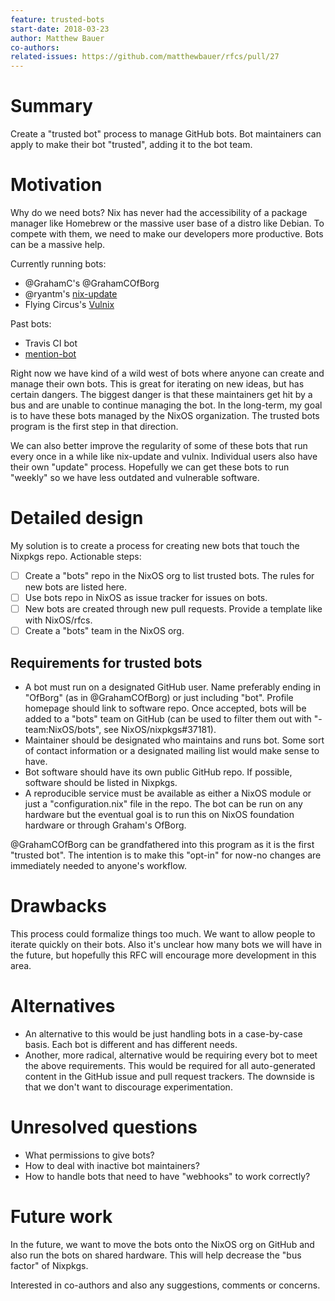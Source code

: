 ```yaml
---
feature: trusted-bots
start-date: 2018-03-23
author: Matthew Bauer
co-authors:
related-issues: https://github.com/matthewbauer/rfcs/pull/27
---
```


# Summary
[summary]: #summary

Create a "trusted bot" process to manage GitHub bots. Bot maintainers can apply to make their bot "trusted", adding it to the bot team.

# Motivation
[motivation]: #motivation

Why do we need bots? Nix has never had the accessibility of a package manager like Homebrew or the massive user base of a distro like Debian. To compete with them, we need to make our developers more productive. Bots can be a massive help.

Currently running bots:

- @GrahamC's @GrahamCOfBorg
- @ryantm's [nix-update](https://github.com/ryantm/nix-update)
- Flying Circus's [Vulnix](https://github.com/flyingcircusio/vulnix)

Past bots:

- Travis CI bot
- [mention-bot](https://github.com/facebook/mention-bot)

Right now we have kind of a wild west of bots where anyone can create and manage their own bots. This is great for iterating on new ideas, but has certain dangers. The biggest danger is that these maintainers get hit by a bus and are unable to continue managing the bot. In the long-term, my goal is to have these bots managed by the NixOS organization. The trusted bots program is the first step in that direction.

We can also better improve the regularity of some of these bots that run every once in a while like nix-update and vulnix. Individual users also have their own "update" process. Hopefully we can get these bots to run "weekly" so we have less outdated and vulnerable software.

# Detailed design
[design]: #detailed-design

My solution is to create a process for creating new bots that touch the Nixpkgs repo. Actionable steps:

- [ ] Create a "bots" repo in the NixOS org to list trusted bots. The rules for new bots are listed here.
- [ ] Use bots repo in NixOS as issue tracker for issues on bots.
- [ ] New bots are created through new pull requests. Provide a template like with NixOS/rfcs.
- [ ] Create a "bots" team in the NixOS org.

## Requirements for trusted bots
  - A bot must run on a designated GitHub user. Name preferably ending in "OfBorg" (as in @GrahamCOfBorg) or just including "bot". Profile homepage should link to software repo. Once accepted, bots will be added to a "bots" team on GitHub (can be used to filter them out with "-team:NixOS/bots", see NixOS/nixpkgs#37181).
  - Maintainer should be designated who maintains and runs bot. Some sort of contact information or a designated mailing list would make sense to have.
  - Bot software should have its own public GitHub repo. If possible, software should be listed in Nixpkgs.
  - A reproducible service must be available as either a NixOS module or just a "configuration.nix" file in the repo. The bot can be run on any hardware but the eventual goal is to run this on NixOS foundation hardware or through Graham's OfBorg.

@GrahamCOfBorg can be grandfathered into this program as it is the first "trusted bot". The intention is to make this "opt-in" for now-no changes are immediately needed to anyone's workflow.

# Drawbacks
[drawbacks]: #drawbacks

This process could formalize things too much. We want to allow people to iterate quickly on their bots. Also it's unclear how many bots we will have in the future, but hopefully this RFC will encourage more development in this area.

# Alternatives
[alternatives]: #alternatives

- An alternative to this would be just handling bots in a case-by-case basis. Each bot is different and has different needs.
- Another, more radical, alternative would be requiring every bot to meet the above requirements. This would be required for all auto-generated content in the GitHub issue and pull request trackers. The downside is that we don't want to discourage experimentation.

# Unresolved questions
[unresolved]: #unresolved-questions

- What permissions to give bots?
- How to deal with inactive bot maintainers?
- How to handle bots that need to have "webhooks" to work correctly?

# Future work
[future]: #future-work

In the future, we want to move the bots onto the NixOS org on GitHub and also run the bots on shared hardware. This will help decrease the "bus factor" of Nixpkgs.

Interested in co-authors and also any suggestions, comments or concerns.

